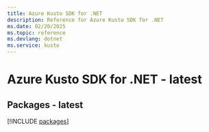 ```yaml
---
title: Azure Kusto SDK for .NET
description: Reference for Azure Kusto SDK for .NET
ms.date: 02/20/2025
ms.topic: reference
ms.devlang: dotnet
ms.service: kusto
---
```

# Azure Kusto SDK for .NET - latest
## Packages - latest
[!INCLUDE [packages](kusto-index.md)]